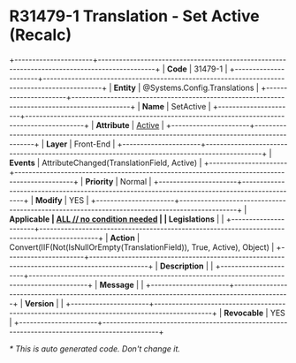 ﻿---
erp.type: front-end-business-rule
erp.entity: Systems.Config.Translations
---

# R31479-1 Translation - Set Active (Recalc)
+----------------------+----------------------------------------------------------------------------------------------+
| **Code**             | 31479-1                                                                                      |
+----------------------+----------------------------------------------------------------------------------------------+
| **Entity**           | @Systems.Config.Translations                                                                 |
+----------------------+----------------------------------------------------------------------------------------------+
| **Name**             | SetActive                                                                                    |
+----------------------+----------------------------------------------------------------------------------------------+
| **Attribute**        | [Active](../entities/Systems.Config.Translations.md#active)                                  |
+----------------------+----------------------------------------------------------------------------------------------+
| **Layer**            | Front-End                                                                                    |
+----------------------+----------------------------------------------------------------------------------------------+
| **Events**           | AttributeChanged(TranslationField, Active)                                                   |
+----------------------+----------------------------------------------------------------------------------------------+
| **Priority**         | Normal                                                                                       |
+----------------------+----------------------------------------------------------------------------------------------+
| **Modify**           | YES                                                                                          |
+----------------------+----------------------------------------------------------------------------------------------+
| **Applicable         | [ALL // no condition needed](xref:applicable-legislations)                                   |
| Legislations**       |                                                                                              |
+----------------------+----------------------------------------------------------------------------------------------+
| **Action**           | Convert(IIF(Not(IsNullOrEmpty(TranslationField)), True, Active), Object)                     |
+----------------------+----------------------------------------------------------------------------------------------+
| **Description**      |                                                                                              |
+----------------------+----------------------------------------------------------------------------------------------+
| **Message**          |                                                                                              |
+----------------------+----------------------------------------------------------------------------------------------+
| **Version**          |                                                                                              |
+----------------------+----------------------------------------------------------------------------------------------+
| **Revocable**        | YES                                                                                          |
+----------------------+----------------------------------------------------------------------------------------------+

*\* This is auto generated code. Don't change it.*

